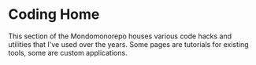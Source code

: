 # Coding Home

This section of the Mondomonorepo houses various code hacks and utilities that I've used over the years. Some pages are tutorials for existing tools, some are custom applications.
